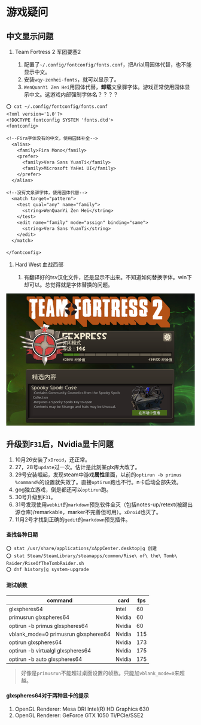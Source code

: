 # 游戏疑问

## 中文显示问题

1. Team Fortress 2 军团要塞2

	1. 配置了`~/.config/fontconfig/fonts.conf`，把Arial用园体代替，也不能显示中文。
	1. 安装`wqy-zenhei-fonts`，就可以显示了。
	1. `WenQuanYi Zen Hei`用园体代替，**卸载**文泉驿字体。游戏正常使用园体显示中文。这游戏内部强制字体名？？？？

```
⭕ cat ~/.config/fontconfig/fonts.conf
<?xml version='1.0'?>
<!DOCTYPE fontconfig SYSTEM 'fonts.dtd'>
<fontconfig>

<!--Fira字体没有的中文，使用园体补全-->
  <alias>
    <family>Fira Mono</family>
    <prefer>
	  <family>Vera Sans YuanTi</family>
	  <family>Microsoft YaHei UI</family>
    </prefer>
  </alias>

<!--没有文泉驿字体，使用园体代替-->
  <match target="pattern">
    <test qual="any" name="family">
      <string>WenQuanYi Zen Hei</string>
    </test>
    <edit name="family" mode="assign" binding="same">
      <string>Vera Sans YuanTi</string>
    </edit>
  </match>
  
</fontconfig>

```

1. Hard West 血战西部

	1. 有翻译好的tsv汉化文件，还是显示不出来。不知道如何替换字体。win下却可以。总觉得就是字体替换的问题。
	
![文泉驿字体显示的效果](../pic/TF2中文.png)	
	
## 升级到`F31`后，Nvidia显卡问题

1. 10月26安装了`xDroid`，还正常。
1. 27，28号`update`过一次。估计是此刻某glx库大改了。
1. 29号安装崛起，发现steam中游戏**属性**里面，以前的`optirun -b primus %command%`的设置就失效了。直接`optirun`跑也不行。n卡启动全部失效。
1. gog独立游戏，倒是都还可以`optirun`跑。
1. 30号升级到`F31`。
1. 31号发现使用`webkit`的`markdown`预览软件全灭（包括notes-up/retext(被踢出源仓库)/remarkable，marker不完善但可用）。`xDroid`也灭了。
1. 11月2号才找到正确的`gedit`的`markdown`预览插件。

#### 查找各种日期
```
⭕ stat /usr/share/applications/xAppCenter.desktop|g 创建
⭕ stat Steam/SteamLibrary/steamapps/common/Rise\ of\ the\ Tomb\ Raider/RiseOfTheTombRaider.sh 
⭕ dnf history|g system-upgrade
```

#### 测试帧数
command|card|fps
--|--|--
glxspheres64|Intel|60
primusrun glxspheres64|Nvidia|60
optirun -b primus glxspheres64|Nvidia|60
vblank_mode=0 primusrun glxspheres64|Nvidia|115
optirun glxspheres64|Nvidia|173
optirun -b virtualgl glxspheres64|Nvidia|175
optirun -b auto glxspheres64|Nvidia|175

> 好像是`primusrun`不能超过桌面设置的帧数。只能加`vblank_mode=0`来超越。

#### glxspheres64对于两种显卡的提示
1. OpenGL Renderer: Mesa DRI Intel(R) HD Graphics 630
1. OpenGL Renderer: GeForce GTX 1050 Ti/PCIe/SSE2


